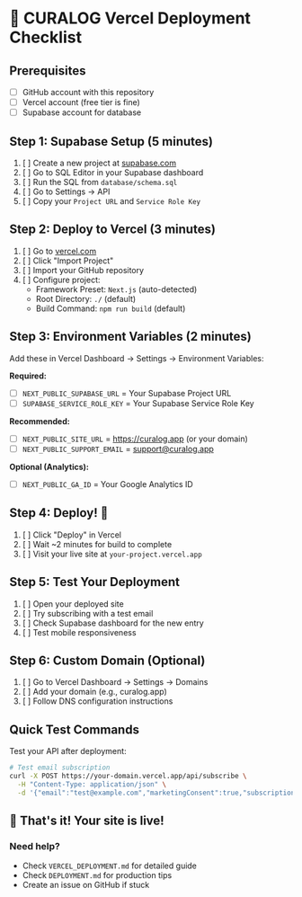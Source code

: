 # 🚀 CURALOG Vercel Deployment Checklist

## Prerequisites
- [ ] GitHub account with this repository
- [ ] Vercel account (free tier is fine)
- [ ] Supabase account for database

## Step 1: Supabase Setup (5 minutes)
1. [ ] Create a new project at [supabase.com](https://supabase.com)
2. [ ] Go to SQL Editor in your Supabase dashboard
3. [ ] Run the SQL from `database/schema.sql`
4. [ ] Go to Settings → API
5. [ ] Copy your `Project URL` and `Service Role Key`

## Step 2: Deploy to Vercel (3 minutes)
1. [ ] Go to [vercel.com](https://vercel.com)
2. [ ] Click "Import Project"
3. [ ] Import your GitHub repository
4. [ ] Configure project:
   - Framework Preset: `Next.js` (auto-detected)
   - Root Directory: `./` (default)
   - Build Command: `npm run build` (default)

## Step 3: Environment Variables (2 minutes)
Add these in Vercel Dashboard → Settings → Environment Variables:

**Required:**
- [ ] `NEXT_PUBLIC_SUPABASE_URL` = Your Supabase Project URL
- [ ] `SUPABASE_SERVICE_ROLE_KEY` = Your Supabase Service Role Key

**Recommended:**
- [ ] `NEXT_PUBLIC_SITE_URL` = https://curalog.app (or your domain)
- [ ] `NEXT_PUBLIC_SUPPORT_EMAIL` = support@curalog.app

**Optional (Analytics):**
- [ ] `NEXT_PUBLIC_GA_ID` = Your Google Analytics ID

## Step 4: Deploy! 🎉
1. [ ] Click "Deploy" in Vercel
2. [ ] Wait ~2 minutes for build to complete
3. [ ] Visit your live site at `your-project.vercel.app`

## Step 5: Test Your Deployment
1. [ ] Open your deployed site
2. [ ] Try subscribing with a test email
3. [ ] Check Supabase dashboard for the new entry
4. [ ] Test mobile responsiveness

## Step 6: Custom Domain (Optional)
1. [ ] Go to Vercel Dashboard → Settings → Domains
2. [ ] Add your domain (e.g., curalog.app)
3. [ ] Follow DNS configuration instructions

## Quick Test Commands
Test your API after deployment:
```bash
# Test email subscription
curl -X POST https://your-domain.vercel.app/api/subscribe \
  -H "Content-Type: application/json" \
  -d '{"email":"test@example.com","marketingConsent":true,"subscriptionType":"notification"}'
```

## 🎯 That's it! Your site is live!

### Need help?
- Check `VERCEL_DEPLOYMENT.md` for detailed guide
- Check `DEPLOYMENT.md` for production tips
- Create an issue on GitHub if stuck 